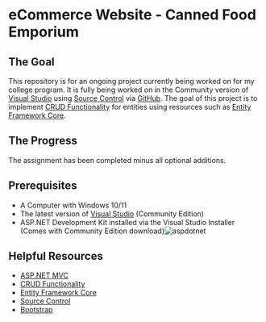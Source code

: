 # eCommerce Website - Canned Food Emporium

## The Goal
This repository is for an ongoing project currently being worked on for my college program. It is fully being worked on in the Community version of [Visual Studio](https://visualstudio.microsoft.com/downloads/) using [Source Control](https://docs.github.com/en/codespaces/developing-in-a-codespace/using-source-control-in-your-codespace) via [GitHub](https://github.com/). The goal of this project is to implement [CRUD Functionality](https://learn.microsoft.com/en-us/aspnet/core/data/ef-mvc/crud?view=aspnetcore-8.0) for entities using resources such as [Entity Framework Core](https://learn.microsoft.com/en-us/aspnet/core/data/ef-mvc/?view=aspnetcore-8.0).

## The Progress
The assignment has been completed minus all optional additions.

## Prerequisites
- A Computer with Windows 10/11
- The latest version of [Visual Studio](https://visualstudio.microsoft.com/downloads/) (Community Edition)
- ASP.NET Development Kit installed via the Visual Studio Installer (Comes with Community Edition download)![aspdotnet](https://github.com/user-attachments/assets/b333c11e-06ff-4965-b4c4-890f9fe6a07a)

## Helpful Resources
- [ASP.NET MVC](https://learn.microsoft.com/en-us/aspnet/core/?view=aspnetcore-8.0)
- [CRUD Functionality](https://learn.microsoft.com/en-us/aspnet/core/data/ef-mvc/crud?view=aspnetcore-8.0)
- [Entity Framework Core](https://learn.microsoft.com/en-us/aspnet/core/data/ef-mvc/?view=aspnetcore-8.0)
- [Source Control](https://docs.github.com/en/codespaces/developing-in-a-codespace/using-source-control-in-your-codespace)
- [Bootstrap](https://getbootstrap.com/docs/5.3/getting-started/introduction/)
